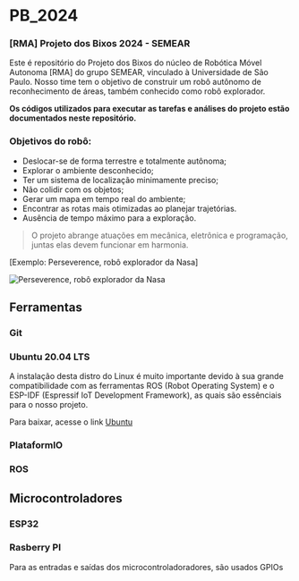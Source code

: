 # PB_2024

### [RMA] Projeto dos Bixos 2024 - SEMEAR
Este é repositório do Projeto dos Bixos do núcleo de Robótica Móvel Autonoma [RMA] do grupo SEMEAR, vinculado à Universidade de São Paulo. Nosso time tem o objetivo de construir um robô autônomo de reconhecimento de áreas, também conhecido como robô explorador. 

  **Os códigos utilizados para executar as tarefas e análises do projeto estão documentados neste repositório.**

### Objetivos do robô:
- Deslocar-se de forma terrestre e totalmente autônoma;
- Explorar o ambiente desconhecido;
- Ter um sistema de localização minimamente preciso;
- Não colidir com os objetos;
- Gerar um mapa em tempo real do ambiente;
- Encontrar as rotas mais otimizadas ao planejar trajetórias.
- Ausência de tempo máximo para a exploração.


> O projeto abrange atuações em mecânica, eletrônica e programação, juntas elas devem funcionar em harmonia.

[Exemplo: Perseverence, robô explorador da Nasa]

![Perseverence, robô explorador da Nasa](https://s2.glbimg.com/BYR-XBxo73uWsG6s5jsWnZDdlRg=/620x350/e.glbimg.com/og/ed/f/original/2021/02/18/117021449_diana6.jpg)

## Ferramentas

### Git

### Ubuntu 20.04 LTS
A instalação desta distro do Linux é muito importante devido à sua grande compatibilidade com as ferramentas ROS (Robot Operating System) e o ESP-IDF (Espressif IoT Development Framework), as quais são essênciais para o nosso projeto.

Para baixar, acesse o link [Ubuntu](https://ubuntu.com/download)

### PlataformIO

### ROS

## Microcontroladores

### ESP32

### Rasberry PI

Para as entradas e saídas dos microcontroladoradores, são usados GPIOs

